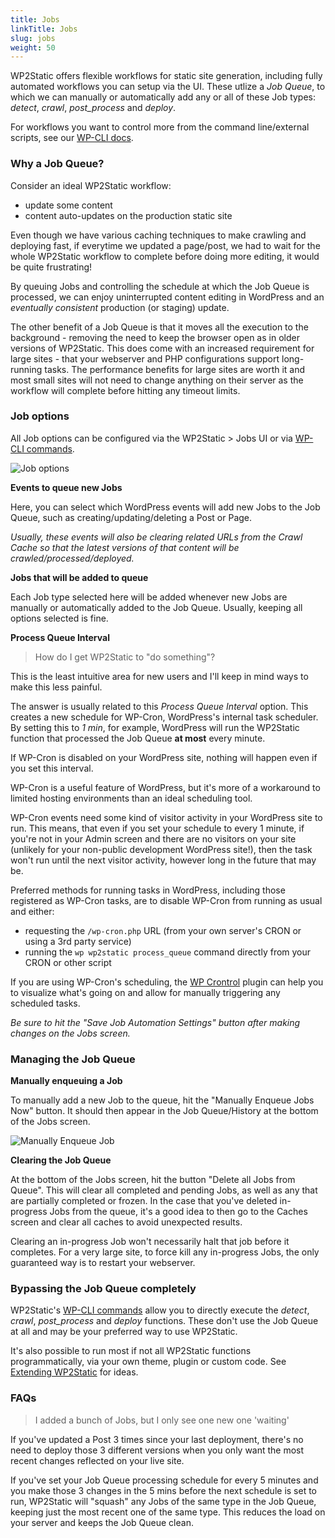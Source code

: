```yaml
---
title: Jobs
linkTitle: Jobs
slug: jobs
weight: 50
---
```


WP2Static offers flexible workflows for static site generation, including fully automated workflows you can setup via the UI. These utlize a *Job Queue*, to which we can manually or automatically add any or all of these Job types: *detect*, *crawl*, *post_process* and *deploy*.

For workflows you want to control more from the command line/external scripts, see our [WP-CLI docs](/developers/wp-cli).


### Why a Job Queue?

Consider an ideal WP2Static workflow:

 - update some content
 - content auto-updates on the production static site

Even though we have various caching techniques to make crawling and deploying fast, if everytime we updated a page/post, we had to wait for the whole WP2Static workflow to complete before doing more editing, it would be quite frustrating!

By queuing Jobs and controlling the schedule at which the Job Queue is processed, we can enjoy uninterrupted content editing in WordPress and an *eventually consistent* production (or staging) update.

The other benefit of a Job Queue is that it moves all the execution to the background - removing the need to keep the browser open as in older versions of WP2Static. This does come with an increased requirement for large sites - that your webserver and PHP configurations support long-running tasks. The performance benefits for large sites are worth it and most small sites will not need to change anything on their server as the workflow will complete before hitting any timeout limits.

### Job options

All Job options can be configured via the WP2Static > Jobs UI or via [WP-CLI commands](/developers/wp-cli).

![Job options](/images/jobs/job-options.png)

**Events to queue new Jobs**

Here, you can select which WordPress events will add new Jobs to the Job Queue, such as creating/updating/deleting a Post or Page.

*Usually, these events will also be clearing related URLs from the Crawl Cache so that the latest versions of that content will be crawled/processed/deployed.*

**Jobs that will be added to queue**

Each Job type selected here will be added whenever new Jobs are manually or automatically added to the Job Queue. Usually, keeping all options selected is fine.

**Process Queue Interval**

> How do I get WP2Static to "do something"?

This is the least intuitive area for new users and I'll keep in mind ways to make this less painful.

The answer is usually related to this *Process Queue Interval* option. This creates a new schedule for WP-Cron, WordPress's internal task scheduler. By setting this to *1 min*, for example, WordPress will run the WP2Static function that processed the Job Queue **at most** every minute.

If WP-Cron is disabled on your WordPress site, nothing will happen even if you set this interval.

WP-Cron is a useful feature of WordPress, but it's more of a workaround to limited hosting environments than an ideal scheduling tool.

WP-Cron events need some kind of visitor activity in your WordPress site to run. This means, that even if you set your schedule to every 1 minute, if you're not in your Admin screen and there are no visitors on your site (unlikely for your non-public development WordPress site!), then the task won't run until the next visitor activity, however long in the future that may be.

Preferred methods for running tasks in WordPress, including those registered as WP-Cron tasks, are to disable WP-Cron from running as usual and either:

 - requesting the `/wp-cron.php` URL (from your own server's CRON or using a 3rd party service)
 - running the `wp wp2static process_queue` command directly from your CRON or other script

If you are using WP-Cron's scheduling, the [WP Crontrol](https://wordpress.org/plugins/wp-crontrol) plugin can help you to visualize what's going on and allow for manually triggering any scheduled tasks.

*Be sure to hit the "Save Job Automation Settings" button after making changes on the Jobs screen.*

### Managing the Job Queue

**Manually enqueuing a Job**

To manually add a new Job to the queue, hit the "Manually Enqueue Jobs Now" button. It should then appear in the Job Queue/History at the bottom of the Jobs screen.


![Manually Enqueue Job](/images/jobs/manually-add-to-queue.png)


**Clearing the Job Queue**

At the bottom of the Jobs screen, hit the button "Delete all Jobs from Queue". This will clear all completed and pending Jobs, as well as any that are partially completed or frozen. In the case that you've deleted in-progress Jobs from the queue, it's a good idea to then go to the Caches screen and clear all caches to avoid unexpected results.

Clearing an in-progress Job won't necessarily halt that job before it completes. For a very large site, to force kill any in-progress Jobs, the only guaranteed way is to restart your webserver.

### Bypassing the Job Queue completely

WP2Static's [WP-CLI commands](/developers/wp-cli) allow you to directly execute the *detect*, *crawl*, *post_process* and *deploy* functions. These don't use the Job Queue at all and may be your preferred way to use WP2Static.

It's also possible to run most if not all WP2Static functions programmatically, via your own theme, plugin or custom code. See [Extending WP2Static](/developers/extending-wp2static/) for ideas.

### FAQs

> I added a bunch of Jobs, but I only see one new one 'waiting'

If you've updated a Post 3 times since your last deployment, there's no need to deploy those 3 different versions when you only want the most recent changes reflected on your live site.

If you've set your Job Queue processing schedule for every 5 minutes and you make those 3 changes in the 5 mins before the next schedule is set to run, WP2Static will "squash" any Jobs of the same type in the Job Queue, keeping just the most recent one of the same type. This reduces the load on your server and keeps the Job Queue clean.
